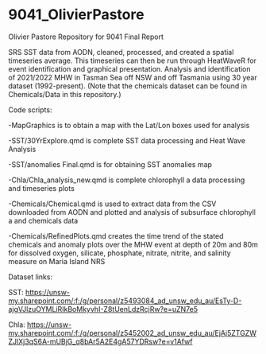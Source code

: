 # 9041_OlivierPastore
Olivier Pastore Repository for 9041 Final Report


SRS SST data from AODN, cleaned, processed, and created a spatial timeseries average. This timeseries can then be run through HeatWaveR for event identification and graphical presentation. Analysis and identification of 2021/2022 MHW in Tasman Sea off NSW and off Tasmania using 30 year dataset (1992-present). (Note that the chemicals dataset can be found in Chemicals/Data in this repository.)

Code scripts:

-MapGraphics is to obtain a map with the Lat/Lon boxes used for analysis

-SST/30YrExplore.qmd is complete SST data processing and Heat Wave Analysis

-SST/anomalies Final.qmd is for obtaining SST anomalies map

-Chla/Chla_analysis_new.qmd is complete chlorophyll a data processing and timeseries plots

-Chemicals/Chemical.qmd is used to extract data from the CSV downloaded from AODN and plotted and analysis of subsurface chlorophyll a and chemicals data

-Chemicals/RefinedPlots.qmd creates the time trend of the stated chemicals and anomaly plots over the MHW event at depth of 20m and 80m for dissolved oxygen, silicate, phosphate, nitrate, nitrite, and salinity measure on Maria Island NRS


Dataset links:

SST: https://unsw-my.sharepoint.com/:f:/g/personal/z5493084_ad_unsw_edu_au/EsTy-D-ajgVJlzuOYMLiRIkBoMkyvhI-Z8tUenLdzRcjRw?e=uZN7e5

Chla: https://unsw-my.sharepoint.com/:f:/g/personal/z5452002_ad_unsw_edu_au/EjAj5ZTGZWZJlXj3qS6A-mUBjG_q8bAr5A2E4gA57YDRsw?e=v1Afwf
